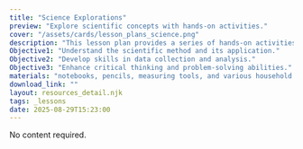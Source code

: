 ```yaml
---
title: "Science Explorations"
preview: "Explore scientific concepts with hands-on activities."
cover: "/assets/cards/lesson_plans_science.png"
description: "This lesson plan provides a series of hands-on activities designed to engage students in scientific exploration. Through these activities, students will learn about various scientific concepts, including the scientific method, data collection, and analysis. The plan is structured to encourage curiosity and critical thinking, making science both fun and educational."
Objective1: "Understand the scientific method and its application."
Objective2: "Develop skills in data collection and analysis."
Objective3: "Enhance critical thinking and problem-solving abilities."
materials: "notebooks, pencils, measuring tools, and various household items"
download_link: ""
layout: resources_detail.njk
tags: _lessons
date: 2025-08-29T15:23:00
---
```


No content required.  